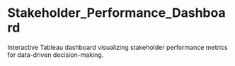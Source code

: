 # Stakeholder_Performance_Dashboard
Interactive Tableau dashboard visualizing stakeholder performance metrics for data-driven decision-making.
